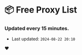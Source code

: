 # :package: Free Proxy List
### Updated every 15 minutes.

- Last updated: `2024-08-22 20:10`

:heart:
